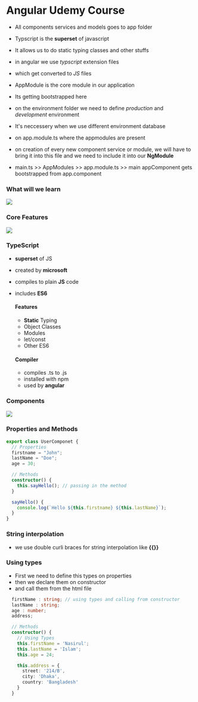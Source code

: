 # Angular Udemy Course

- All components services and models goes to app folder

- Typscript is the **superset** of javascript

- It allows us to do static typing classes and other stuffs

- in angular we use _typscript_ extension files

- which get converted to _JS_ files

- AppModule is the core module in our application

- Its getting bootstrapped here

- on the environment folder we need to define _production_ and _development_ environment

- It's neccessery when we use different environment database

- on app.module.ts where the appmodules are present

- on creation of every new component service or module, we will have to bring it into this file and we need to include it into our **NgModule**

- main.ts >> AppModules >> app.module.ts >> main appComponent gets bootstrapped from app.component

### What will we learn

![](https://github.com/mfsiat/Udemy-Angular-Course-/blob/master/assets/we_will_learn.PNG)

### Core Features

![](https://github.com/mfsiat/Udemy-Angular-Course-/blob/master/assets/core_features.PNG)

### TypeScript

- **superset** of JS
- created by **microsoft**
- compiles to plain **JS** code
- includes **ES6**

  #### Features

  - **Static** Typing
  - Object Classes
  - Modules
  - let/const
  - Other ES6

  #### Compiler

  - compiles .ts to .js
  - installed with npm
  - used by **angular**

### Components

![](https://github.com/mfsiat/Udemy-Angular-Course-/blob/master/assets/components.PNG)

### Properties and Methods

```typescript
export class UserComponet {
  // Properties
  firstname = "John";
  lastName = "Doe";
  age = 30;

  // Methods
  constructor() {
    this.sayHello(); // passing in the method
  }

  sayHello() {
    console.log(`Hello ${this.firstname} ${this.lastName}`);
  }
}
```

### String interpolation

- we use double curli braces for string interpolation like **{{}}**

### Using types

- First we need to define this types on properties
- then we declare them on constructor
- and call them from the html file

```typescript
  firstName : string; // using types and calling from constructor
  lastName : string;
  age : number;
  address;

  // Methods
  constructor() {
    // Using Types
    this.firstName = 'Nasirul';
    this.lastName = 'Islam';
    this.age = 24;

    this.address = {
      street: '214/B',
      city: 'Dhaka',
      country: 'Bangladesh'
    }
  }
```
